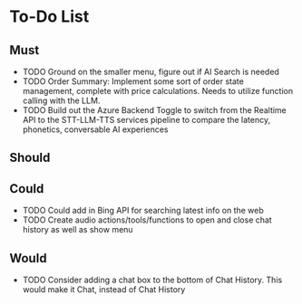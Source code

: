 # To-Do List

## Must

<!-- - TODO Change show history button text -->
<!-- - TODO Have Chat History Panel show who is speaking -->
<!-- - TODO Chat History, Align user right and assistant left, color -->
<!-- - TODO Chat History, have it keep up to the bottom always. -->
<!-- - TODO grounding in the history, help it show up correctly in the chat history. Consider removing it from the normal area when chat history is shown -->
<!-- - TODO increase the silence duration, edit the sensitivity -->
<!-- - TODO Get search tool up and running with realtime -->
<!-- - TODO Add UI elements to show the menu -->
<!-- - TODO Add UI elements to show the order -->
<!-- - TODO Add in the toggle-able elements to switch to the STT-LLM-TTS services pipeline to compare the latency, phonetics, conversable AI experiences -->
- TODO Ground on the smaller menu, figure out if AI Search is needed
- TODO Order Summary: Implement some sort of order state management, complete with price calculations. Needs to utilize function calling with the LLM.
- TODO Build out the Azure Backend Toggle to switch from the Realtime API to the STT-LLM-TTS services pipeline to compare the latency, phonetics, conversable AI experiences

## Should

<!-- - TODO Add PDF view in a left side panel for all files that are grounded on -->

## Could

- TODO Could add in Bing API for searching latest info on the web
- TODO Create audio actions/tools/functions to open and close chat history as well as show menu

## Would

<!-- - TODO Add timestamp (7:10 AM in the middle, small) if a message hasn't been added in a few minutes.  -->
<!-- - TODO Add a dark theme -->
- TODO Consider adding a chat box to the bottom of Chat History. This would make it Chat, instead of Chat History
